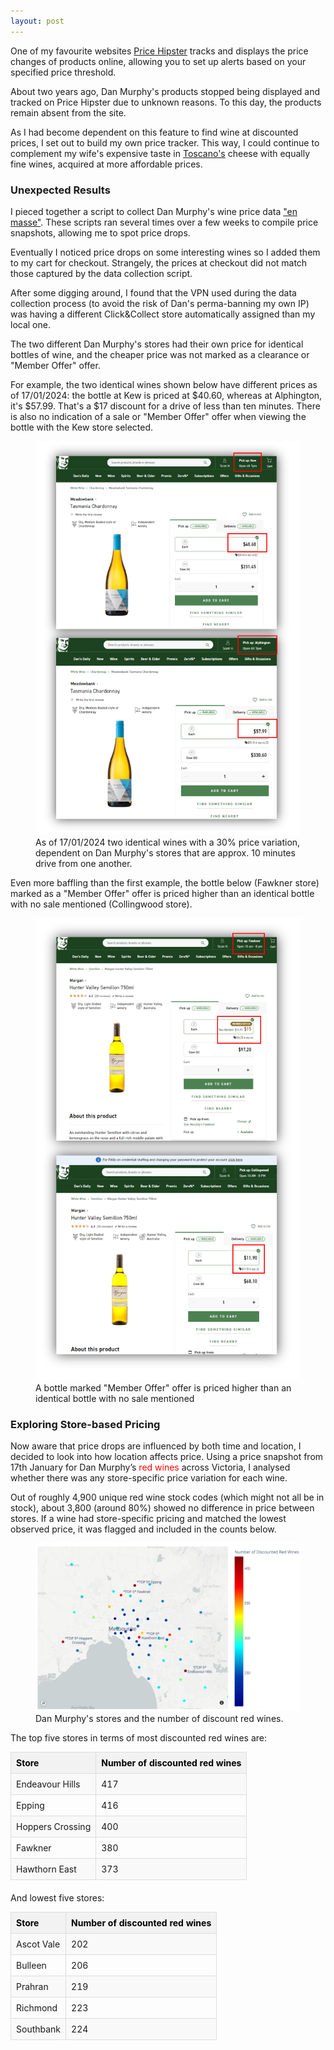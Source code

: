 ```yaml
---
layout: post
---
```


One of my favourite websites <a href="https://pricehipster.com/">Price Hipster</a> tracks and displays the price changes of products online, allowing you to set up alerts based on your specified price threshold.

About two years ago, Dan Murphy's products stopped being displayed and tracked on Price Hipster due to unknown reasons. To this day, the products remain absent from the site.

As I had become dependent on this feature to find wine at discounted prices, I set out to build my own price tracker. This way, I could continue to complement my wife's expensive taste in <a href="https://toscanos.com.au/">Toscano's</a> cheese with equally fine wines, acquired at more affordable prices.

### Unexpected Results
I pieced together a script to collect Dan Murphy's wine price data <a href="https://en.wikipedia.org/wiki/Web_scraping">"en masse"</a>. These scripts ran several times over a few weeks to compile price snapshots, allowing me to spot price drops.

Eventually I noticed price drops on some interesting wines so I added them to my cart for checkout. Strangely, the prices at checkout did not match those captured by the data collection script. 

After some digging around, I found that the VPN used during the data collection process (to avoid the risk of Dan's perma-banning my own IP) was having a different Click&Collect store automatically assigned than my local one.

The two different Dan Murphy's stores had their own price for identical bottles of wine, and the cheaper price was not marked as a clearance or "Member Offer" offer.

For example, the two identical wines shown below have different prices as of 17/01/2024: the bottle at Kew is priced at $40.60, whereas at Alphington, it's $57.99. That's a $17 discount for a drive of less than ten minutes. There is also no indication of a sale or "Member Offer" offer when viewing the bottle with the Kew store selected.

<figure>
  <img src="/assets/2024-02-03-img01.png" alt="" loading="lazy">
  <figcaption>
    As of 17/01/2024 two identical wines with a 30% price variation, dependent on Dan Murphy's stores that are approx. 10 minutes drive from one another.
  </figcaption>
</figure>

Even more baffling than the first example, the bottle below (Fawkner store) marked as a "Member Offer" offer is priced higher than an identical bottle with no sale mentioned (Collingwood store).

<figure>
  <img src="/assets/2024-02-03-img02.png" alt="" loading="lazy">
  <figcaption>
    A bottle marked "Member Offer" offer is priced higher than an identical bottle with no sale mentioned
  </figcaption>
</figure>

### Exploring Store-based Pricing
Now aware that price drops are influenced by both time and location, I decided to look into how location affects price. Using a price snapshot from 17th January for Dan Murphy’s <span style="color: #ff0000;">red wines</span>  across Victoria, I analysed whether there was any store-specific price variation for each wine. 

Out of roughly 4,900 unique red wine stock codes (which might not all be in stock), about 3,800 (around 80%) showed no difference in price between stores. If a wine had store-specific pricing and matched the lowest observed price, it was flagged and included in the counts below.

<figure>
  <img src="/assets/2024-02-03-img03.png" alt="" loading="lazy">
  <figcaption>
    Dan Murphy's stores and the number of discount red wines.
  </figcaption>
</figure>

<style>
  table {
    width: 100%;
    border-collapse: collapse;
    margin-bottom: 20px;
  }
  th, td {
    border: 1px solid #ddd; /* Light grey border */
    padding: 8px; /* Spacing within cells */
    text-align: left; /* Align text to the left of cell */
  }
  th {
    background-color: #f2f2f2; /* Light grey background for headers */
    color: black;
  }
  tr:nth-child(even) {background-color: #f9f9f9;} /* Zebra striping for rows */
</style>

The top five stores in terms of most discounted red wines are:
<table>
  <tr>
    <th>Store</th>
    <th>Number of discounted red wines</th>
  </tr>
  <tr>
    <td>Endeavour Hills</td>
    <td>417</td>
  </tr>
  <tr>
    <td>Epping</td>
    <td>416</td>
  </tr>
  <tr>
    <td>Hoppers Crossing</td>
    <td>400</td>
  </tr>
  <tr>
    <td>Fawkner</td>
    <td>380</td>
  </tr>
  <tr>
    <td>Hawthorn East</td>
    <td>373</td>
  </tr>
</table>

And lowest five stores:
<table>
  <tr>
    <th>Store</th>
    <th>Number of discounted red wines</th>
  </tr>
  <tr>
    <td>Ascot Vale</td>
    <td>202</td>
  </tr>
  <tr>
    <td>Bulleen</td>
    <td>206</td>
  </tr>
  <tr>
    <td>Prahran</td>
    <td>219</td>
  </tr>
  <tr>
    <td>Richmond</td>
    <td>223</td>
  </tr>
  <tr>
    <td>Southbank</td>
    <td>224</td>
  </tr>
</table>
